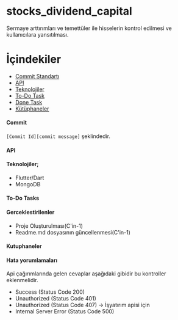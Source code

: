 # stocks_dividend_capital

Sermaye arttırımları ve temettüler ile hisselerin kontrol edilmesi ve kullanıcılara yansıtılması.

# İçindekiler
- [Commit Standartı](#commit)
- [API](#api)
- [Teknolojiler](#Teknolojiler)
- [To-Do Task](#To-Do-Tasks)
- [Done Task](#Gerceklestirilenler)
- [Kütüphaneler](#Kutuphaneler)


#### Commit
`[Commit Id][commit message]` şeklindedir. 

#### API


#### Teknolojiler;
- Flutter/Dart
- MongoDB

#### To-Do Tasks


#### Gerceklestirilenler
- Proje Oluşturulması(C'in-1)
- Readme.md dosyasının güncellenmesi(C'in-1)


#### Kutuphaneler


#### Hata yorumlamaları
Api çağırımlarında gelen cevaplar aşağıdaki gibidir bu kontroller eklenmelidir.
- Success (Status Code 200)
- Unauthorized (Status Code 401)
- Unauthorized (Status Code 407) -> İşyatırım apisi için
- Internal Server Error (Status Code 500)